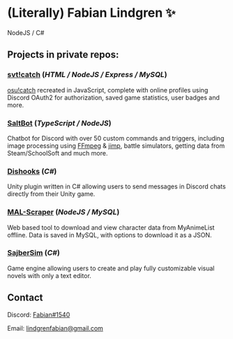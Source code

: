 # (Literally) Fabian Lindgren ✨

NodeJS / C#

## Projects in private repos:
### [svt!catch](https://svt.sajber.me/catch/) (*HTML / NodeJS / Express / MySQL*)
[osu!catch](https://osu.ppy.sh/wiki/en/Game_mode/osu%21catch) recreated in JavaScript, complete with online profiles using Discord OAuth2 for authorization, saved game statistics, user badges and more.
### [SaltBot](https://bots.ondiscord.xyz/bots/539453930313351168) (*TypeScript / NodeJS*)
Chatbot for Discord with over 50 custom commands and triggers, including image processing using [FFmpeg](https://ffmpeg.org/) & [jimp](https://www.npmjs.com/package/jimp), battle simulators, getting data from Steam/SchoolSoft and much more.
### [Dishooks](https://assetstore.unity.com/packages/tools/network/dishooks-send-discord-messages-with-unity-171381) (*C#*)
Unity plugin written in C# allowing users to send messages in Discord chats directly from their Unity game.
### [MAL-Scraper](https://imgur.com/a/CBTdoAu) (*NodeJS / MySQL*)
Web based tool to download and view character data from MyAnimeList offline. Data is saved in MySQL, with options to download it as a JSON.
### [SajberSim](https://imgur.com/a/mmp4eFM) (*C#*)
Game engine allowing users to create and play fully customizable visual novels with only a text editor.



## Contact
Discord: [Fabian#1540](https://discordapp.com/users/211521218896068609)

Email: lindgrenfabian@gmail.com
